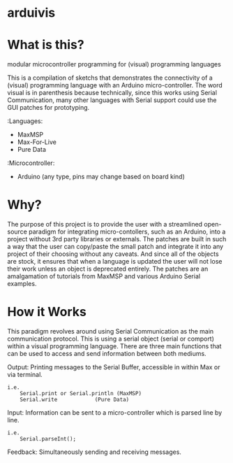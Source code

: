 arduivis
========


What is this?
=============

modular microcontroller programming for (visual) programming languages

This is a compilation of sketchs that demonstrates the connectivity of a (visual) programming language with an Arduino micro-controller. The word visual is in parenthesis because technically, since this works using Serial Communication, many other languages with Serial support could use the GUI patches for prototyping.

:Languages:
- MaxMSP
- Max-For-Live
- Pure Data

:Microcontroller:
- Arduino (any type, pins may change based on board kind)

Why?
====

The purpose of this project is to provide the user with a streamlined open-source paradigm for integrating micro-contollers, such as an Arduino, into a project without 3rd party libraries or externals. The patches are built in such a way that the user can copy/paste the small patch and integrate it into any project of their choosing without any caveats. And since all of the objects are stock, it ensures that when a language is updated the user will not lose their work unless an object is deprecated entirely. The patches are an amalgamation of tutorials from MaxMSP and various Arduino Serial examples.

 How it Works
============
This paradigm revolves around using Serial Communication as the main communication protocol. This is using a serial object (serial or comport) within a visual programming language. There are three main functions that can be used to access and send information between both mediums. 

Output: Printing messages to the Serial Buffer, accessible in within Max or via terminal.
	
	i.e. 
		Serial.print or Serial.println (MaxMSP)
		Serial.write 			(Pure Data)
	
Input: Information can be sent to a micro-controller which is parsed line by line.
	
	i.e.
		Serial.parseInt();

Feedback: Simultaneously sending and receiving messages.
